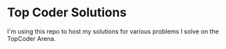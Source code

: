 # Top Coder Solutions

I'm using this repo to host my solutions for various problems I solve on the TopCoder Arena.
